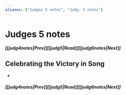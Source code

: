 ```yaml
---
aliases: ["Judges 5 notes", "Judg. 5 notes"]
---
```

# Judges 5 notes
##### <span class=arrow-left></span>[[judg4notes|Prev]]<span class=navigation-separator></span>[[judg5|Read]]<span class=navigation-separator></span>[[judg6notes|Next]]<span class=arrow-right></span>
## Celebrating the Victory in Song
- 
##### <span class=arrow-left></span>[[judg4notes|Prev]]<span class=navigation-separator></span>[[judg5|Read]]<span class=navigation-separator></span>[[judg6notes|Next]]<span class=arrow-right></span>